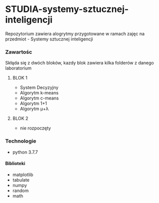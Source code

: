 # STUDIA-systemy-sztucznej-inteligencji

Repozytorium zawiera alogrytmy przygotowane w ramach zajęc na 
przedmiot - Systemy sztucznej inteligencji

### Zawartośc
Skłąda się z dwóch bloków, kazdy blok zawiera kilka folderów z danego laboratorium

1. BLOK 1
    * System Decyzyjny 
    * Algorytm k-means
    * Algorytm c-means
    * Algorytm 1+1
    * Algorytm μ+λ
    
2. BLOK 2
    * nie rozpoczęty


### Technologie 
* python 3.7.7

#### Biblioteki
* matplotlib
* tabulate
* numpy 
* random
* math 
